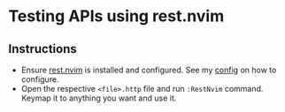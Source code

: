 # Testing APIs using rest.nvim

## Instructions

* Ensure [rest.nvim](https://github.com/rest-nvim/rest.nvim) is installed and configured. See my [config](https://github.com/aniketgm/Dotfiles/blob/main/lunarvim/.config/lvim/lua/custom/plugins/others.lua) on how to configure.
* Open the respective `<file>.http` file and run `:RestNvim` command. Keymap it to anything you want and use it.
